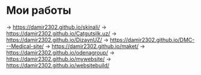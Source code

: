 # Мои работы
-> https://damir2302.github.io/skinali/
-> https://damir2302.github.io/Catgutsilk.uz/
-> https://damir2302.github.io/DizaynUZ/
-> https://damir2302.github.io/DMC---Medical-site/
-> https://damir2302.github.io/maket/
-> https://damir2302.github.io/odenagroup/
-> https://damir2302.github.io/mywebsite/
-> https://damir2302.github.io/websitebuild/

